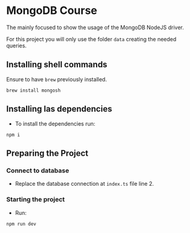 # MongoDB Course
 The mainly focused to show the usage of the MongoDB NodeJS driver.

 For this project you will only use the folder `data` creating the needed queries.

## Installing shell commands
Ensure to have `brew` previously installed.
```
brew install mongosh
```

## Installing las dependencies
- To install the dependencies run:
```
npm i
```
## Preparing the Project
### Connect to database
- Replace the database connection at `index.ts` file line 2.

### Starting the project
- Run:
```
npm run dev
```
